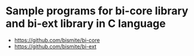 # Sample programs for bi-core library and bi-ext library in C language

- https://github.com/bismite/bi-core
- https://github.com/bismite/bi-ext

